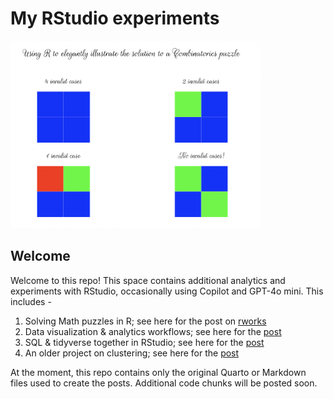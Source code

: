 # My RStudio experiments 

<img src="images/math.png" alt="Alt Text" width="400" height="300">

## Welcome

Welcome to this repo! This space contains additional analytics and experiments with RStudio, occasionally using Copilot and GPT-4o mini. This includes -
1. Solving Math puzzles in R; see here for the post on [rworks](https://rworks.dev/posts/math-puzzles/)
2. Data visualization & analytics workflows; see here for the [post](https://rviews.rstudio.com/2017/08/14/end-to-end-visualization-using-ggplot2/)
3. SQL & tidyverse together in RStudio; see here for the [post](https://rviews.rstudio.com/2023/04/06/a-data-analyst-workflow-part-1-sql-tidyverse/)
4. An older project on clustering; see here for the [post](https://blog.revolutionanalytics.com/2015/04/r-for-more-powerful-clustering.html)

At the moment, this repo contains only the original Quarto or Markdown files used to create the posts. Additional code chunks will be posted soon. 



